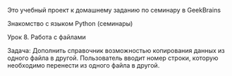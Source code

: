 Это учебный проект к домашнему заданию по семинару в GeekBrains

Знакомство с языком Python (семинары)

Урок 8. Работа с файлами

Задача:
Дополнить справочник возможностью копирования данных из одного файла в другой.
Пользователь вводит номер строки, которую необходимо перенести из одного файла в другой.
